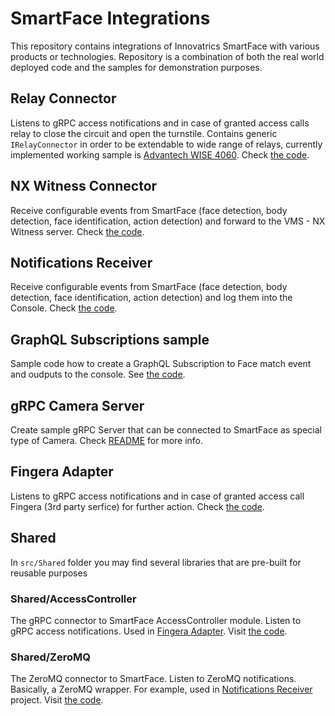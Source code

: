 # SmartFace Integrations

This repository contains integrations of Innovatrics SmartFace with various products or technologies.
Repository is a combination of both the real world deployed code and the samples for demonstration purposes.

## Relay Connector
Listens to gRPC access notifications and in case of granted access calls relay to close the circuit and open the turnstile. Contains generic `IRelayConnector` in order to be extendable to wide range of relays, currently implemented working sample is <a href="https://www.advantech.com/en-eu/products/da5ad5b2-09b9-418c-9f6a-f4a6e2f8f53a/wise-4060lan/mod_cbf540d5-e152-45ce-8384-f09326ce534f" >Advantech WISE 4060</a>. Check <a href="src/RelayConnector" >the code</a>.

## NX Witness Connector
Receive configurable events from SmartFace (face detection, body detection, face identification, action detection) and forward to the VMS - NX Witness server. Check <a href="src/NX-witness-connector" >the code</a>.

## Notifications Receiver
Receive configurable events from SmartFace (face detection, body detection, face identification, action detection) and log them into the Console. Check <a href="src/NotificationsReceiver" >the code</a>.

## GraphQL Subscriptions sample
Sample code how to create a GraphQL Subscription to Face match event and oudputs to the console. See <a href="src/GraphQLClient" >the code</a>.

## gRPC Camera Server
Create sample gRPC Server that can be connected to SmartFace as special type of Camera. Check <a href="src/GrpcCamera" >README</a> for more info.

## Fingera Adapter
Listens to gRPC access notifications and in case of granted access call Fingera (3rd party serfice) for further action.
Check <a href="src/FingeraAdapter" >the code</a>.

## Shared
In `src/Shared` folder you may find several libraries that are pre-built for reusable purposes

### Shared/AccessController
The gRPC connector to SmartFace AccessController module. Listen to gRPC access notifications. Used in <a href="src/FingeraAdapter" >Fingera Adapter</a>. Visit <a href="src/Shared/AccessController" >the code</a>.

### Shared/ZeroMQ
The ZeroMQ connector to SmartFace. Listen to ZeroMQ notifications. Basically, a ZeroMQ wrapper. For example, used in <a href="src/NotificationsReceiver" >Notifications Receiver</a> project. Visit <a href="src/Shared/ZeroMQ" >the code</a>.
